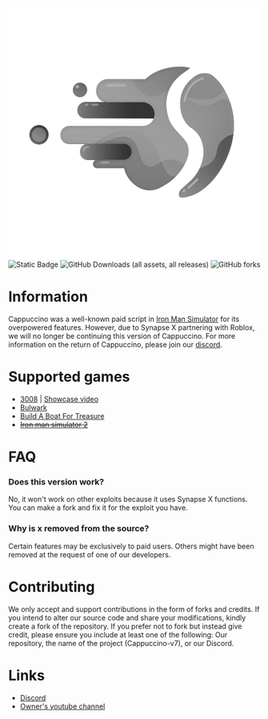 ![Project Logo](https://github.com/CappuccinoHost/Cappuccino-v7-source-code/blob/main/assets/logo.png?raw=true) ![Static Badge](https://img.shields.io/badge/status-discontinued-blue?color=rgb(200%2C%2080%2C%2080)) ![GitHub Downloads (all assets, all releases)](https://img.shields.io/github/downloads/CappuccinoHost/Cappuccino-v7-source-code/total) ![GitHub forks](https://img.shields.io/github/forks/CappuccinoHost/Cappuccino-v7-source-code?style=flat)

# Information
Cappuccino was a well-known paid script in [Iron Man Simulator](https://www.roblox.com/games/1735775055/Iron-Man-Simulator) for its overpowered features.
However, due to Synapse X partnering with Roblox, we will no longer be continuing this version of Cappuccino.
For more information on the return of Cappuccino, please join our [discord](https://discord.gg/U2u29MEVZs).

# Supported games
- [3008](https://www.roblox.com/games/2768379856) | [Showcase video](https://www.youtube.com/watch?v=K7GZ8P8pN68)
- [Bulwark](https://www.roblox.com/games/6168898345)
- [Build A Boat For Treasure](https://www.roblox.com/games/537413528)
- ~~[Iron man simulator 2](https://www.roblox.com/games/6097258548)~~

# FAQ

### Does this version work?
No, it won't work on other exploits because it uses Synapse X functions. You can make a fork and fix it for the exploit you have.

### Why is x removed from the source?
Certain features may be exclusively to paid users. Others might have been removed at the request of one of our developers.

# Contributing
We only accept and support contributions in the form of forks and credits.
If you intend to alter our source code and share your modifications, kindly create a fork of the repository.
If you prefer not to fork but instead give credit, please ensure you include at least one of the following: Our repository, the name of the project (Cappuccino-v7), or our Discord.

# Links
- [Discord](https://discord.gg/U2u29MEVZs)
- [Owner's youtube channel](https://www.youtube.com/@pablopicasso4934)
